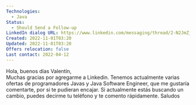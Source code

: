 ```yaml
---
Technologies:
  - Java
Status:
  - Should Send a Follow-up
LinkedIn dialog URL: https://www.linkedin.com/messaging/thread/2-N2JmZjE4ODItNTcwMC00MGU1LWFjODItZDU0ZmUxMWEyNjhmXzAxMw==/
Created: 2022-11-01T03:20
Updated: 2022-11-01T03:20
Offers relocation: false
Last contact: 2022-04-12
---
```

Hola, buenos días Valentín,  
Muchas gracias por agregarme a Linkedin. Tenemos actualmente varias ofertas de programadores Javas y Java Software Engineer, que me gustaría comentarte, por si te pudieran encajar. Si actualmente estás buscando un cambio, puedes decirme tu teléfono y te comento rápidamente. Saludos